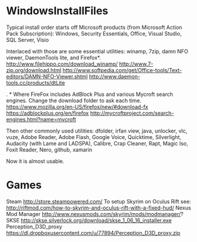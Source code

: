 WindowsInstallFiles
===================

Typical install order starts off Microsoft products (from Microsoft Action Pack Subscription): Windows, Security Essentials, Office, Visual Studio, SQL Server, Visio

Interlaced with those are some essential utilities: winamp, 7zip, damn NFO viewer, DaemonTools lite, and Firefox*.  
http://www.filehippo.com/download_winamp/
http://www.7-zip.org/download.html
http://www.softpedia.com/get/Office-tools/Text-editors/DAMN-NFO-Viewer.shtml
http://www.daemon-tools.cc/products/dtLite

. * Where FireFox includes AdBlock Plus and various Mycroft search engines.  Change the download folder to ask each time.
https://www.mozilla.org/en-US/firefox/new/#download-fx
https://adblockplus.org/en/firefox
http://mycroftproject.com/search-engines.html?name=mycroft

Then other commonly used utilities: dfolder, irfan view, java, unlocker, vlc, vuze, Adobe Reader, Adobe Flash, Google Voice, Quicktime, Silverlight, Audacity (with Lame and LADSPA), Calibre, Crap Cleaner, Rapt, Magic Iso, Foxit Reader, Nero, github, xamarin

Now it is almost usable.


Games 
=====
Steam http://store.steampowered.com/
To setup Skyrim on Oculus Rift see: http://riftmod.com/how-to-skyrim-and-oculus-rift-with-a-fixed-hud/
Nexus Mod Manager http://www.nexusmods.com/skyrim/mods/modmanager/?
SKSE http://skse.silverlock.org/download/skse_1_06_16_installer.exe
Perception_D3D_proxy https://dl.dropboxusercontent.com/u/77894/Perception_D3D_proxy.zip

